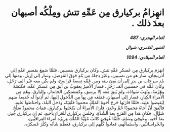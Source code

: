<h1 dir="rtl">انهِزامُ بركيارق مِن عَمِّهِ تتش ومِلْكُه أصبهان بعدَ ذلك .</h1>

<h5 dir="rtl">العام الهجري:  487

الشهر القمري: شوال

العام الميلادي: 1094</h5>

<p dir="rtl">انهَزمَ بركيارق مِن عَسكرِ عَمِّهِ تتش. وكان بركيارق بنصيبين، فلمَّا سَمِعَ بمَسيرِ عَمِّهِ إلى أذربيجان، سار هو من نصيبين، وعَبَرَ دِجلةَ مِن بَلدٍ فوقَ المَوصِل، وسار إلى إربل، ومنها إلى بلدِ سرخاب بن بدرٍ إلى أن بَقِيَ بينه وبين عَمِّهِ تِسعةُ فَراسِخ، ولم يكُن معه غيُر ألف رَجُلٍ، وكان عَمُّه في خمسين ألف رَجُلٍ، فسارَ الأَميرُ يعقوبُ بن آبق مِن عَسكرِ عَمِّه، فكَبَسَهُ وهَزَمهُ، ونَهبَ سَوادَه، ولم يَبقَ معه إلا برسق، وكمشتكين الجاندار، واليارق، وهُم مِن الأُمراءِ الكِبارِ، فسار إلى أصبهان. فمَنَعَه مَن بِها مِن الدُّخولِ إليها، ثم أَذِنوا له خَديعةً منهم لِيَقبِضوا عليه، فلمَّا قارَبَها خَرجَ أَخوهُ المَلِكُ محمودٌ فلَقِيَهُ، ودَخلَ البلدَ، واحتاطوا عليه، فاتَّفقَ أنَّ أَخاهُ مَحمودًا حُمَّ وجُدِرَ، فأرادَ الأُمراءُ أن يَكحَلوا بركيارق، فماتَ محمودٌ سَلْخَ شَوَّال، فكان هذا مِن الفَرَجِ بعدَ الشِّدَّةِ، وجَلسَ بركيارق للعَزاءِ بأَخيهِ، ثم إن بركيارق جُدِرَ، بعدَ أَخيهِ، وعُوفِيَ وسَلِمَ، فلمَّا عُوفِيَ كاتَبَ مُؤَيِّدُ المُلْكِ وَزيرُه أُمراءَ العِراقيِّين، والخُراسانيِّين، واستَمالَهم، فعادوا كُلُّهم إلى بركيارق، فعَظُمَ شَأنُه وكَثُرَ عَسكرُه.</p></br>
